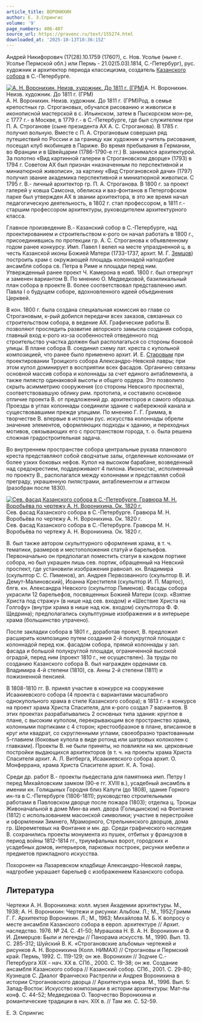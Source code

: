 ```yaml
---
article_title: ВОРОНИХИН
author: Е. Э.Спрингис
volume: '9'
page_numbers: 406-407
source_url: https://pravenc.ru/text/155274.html
downloaded_at: '2025-10-13T10:36:15Z'
---
```


Андрей Никифорович (17(28).10.1759 (1760?), с. Нов. Усолье (ныне г. Усолье Пермской обл.) или Пермь - 21.02(5.03).1814, С.-Петербург), рус. художник и архитектор периода классицизма, создатель [Казанского собора](<https://pravenc.ru/text/Казанского собора.html>) в С.-Петербурге.

[![А. Н. Воронихин. Неизв. художник. До 1811 г. (ГРМ)](https://pravenc.ru/data/472/463/1234/i200.jpg "Кликните для увеличения картинки")](https://pravenc.ru/data/472/463/1234/i400.jpg)А. Н. Воронихин. Неизв. художник. До 1811 г. (ГРМ)  
А. Н. Воронихин. Неизв. художник. До 1811 г. (ГРМ)Род. в семье крепостных гр. Строгановых, обучался рисованию и живописи в иконописной мастерской в с. Ильинском, затем в Пыскорском мон-ре, с 1777 г.- в Москве, в 1779 г.- в С.-Петербурге, где был служителем при П. А. Строганове (сыне президента АХ А. С. Строганова). В 1785 г. получил вольную. Вместе с П. А. Строгановым совершил ряд путешествий по России и за границу как художник и учитель рисования, посещал клуб якобинцев в Париже. Во время пребывания в Германии, во Франции и в Швейцарии (1786-1790-е гг.) В. занимался архитектурой. За полотно «Вид картинной галереи в Строгановском дворце» (1793) в 1794 г. Советом АХ был признан «назначенным по перспективной и миниатюрной живописи», за картину «Вид Строгановской дачи» (1797) получил звание академика перспективной и миниатюрной живописи. С 1795 г. В.- личный архитектор гр. П. А. Строганова. В 1800 г. за проект галерей у ковша Самсона, обелиска и ваз-фонтанов в Петергофском парке был утвержден АХ в звании архитектора, в это же время начал педагогическую деятельность, в 1802 г. стал профессором, в 1811 г.- старшим профессором архитектуры, руководителем архитектурного класса.

Главное произведение В.- Казанский собор в С.-Петербурге, над проектированием и строительством к-рого он начал работать в 1800 г., присоединившись по протекции гр. А. С. Строганова к объявленному годом ранее конкурсу. Имп. Павел I велел на месте упраздненной ц. в честь Казанской иконы Божией Матери (1733-1737, архит. М. Г. [Земцов](https://pravenc.ru/text/Земцов.html)) построить храм с окружающей площадь колоннадой наподобие ансамбля собора св. Петра в Риме и площади перед ним. Утвержденный ранее проект Ч. Камерона в нояб. 1800 г. был отвергнут и заменен вариантом В. По мнению О. Медведковой, базиликальный план собора в проекте В. более соответствовал представлению имп. Павла I о будущем соборе, вдохновленного идеей объединения Церквей.

В кон. 1800 г. была создана специальная комиссия во главе со Строгановым, к-рый добился передачи всех заказов, связанных со строительством собора, в ведение АХ. Графические работы В. позволяют проследить развитие авторского замысла создания собора, главный вход к-рого из-за особенностей отведенного под строительство участка должен был располагаться со стороны боковой улицы. В плане собора В. соединил схему лат. креста с купольной композицией, что ранее было применено архит. И. Е. [Старовым](https://pravenc.ru/text/Старовым.html) при проектировании Троицкого собора Александро-Невской лавры; при этом купол доминирует в восприятии всех фасадов. Органично связаны основной массив собора и колоннады за счет единого антаблемента, а также пилястр одинаковой высоты и общего ордера. Это позволило скрыть асимметрию сооружения (со стороны Невского проспекта), соответствовавшую облику рим. прототипа, и составило основное отличие проекта В. от предложений др. архитекторов и самого образца. Проезды в углах колоннады соединили здание с набережной канала и существовавшими прежде улицами. По мнению Г. Г. Гримма, в творчестве В. впервые в истории рус. искусства колоннады обрели значение элементов, оформляющих подходы к зданию, и переходных мотивов, связывающих его с пространством города, т. о. была решена сложная градостроительная задача.

Во внутреннем пространстве собора центральные рукава планового креста представляют собой сводчатые залы, отделенные колоннами от более узких боковых нефов. Купол на высоком барабане, возведенный над средокрестием, поддерживают 4 пилона. Иконостас, исполненный по проекту В., располагался между колоннами и представлял собой преграду, украшенную пилястрами, антаблементом и аттиком (разобран после 1830).

[![Сев. фасад Казанского собора в С.-Петербурге. Гравюра М. Н. Воробьёва по чертежу А. Н. Воронихина. Ок. 1820 г.](https://pravenc.ru/data/140/462/1234/i200.jpg "Кликните для увеличения картинки")](https://pravenc.ru/data/140/462/1234/i400.jpg)Сев. фасад Казанского собора в С.-Петербурге. Гравюра М. Н. Воробьёва по чертежу А. Н. Воронихина. Ок. 1820 г.  
Сев. фасад Казанского собора в С.-Петербурге. Гравюра М. Н. Воробьёва по чертежу А. Н. Воронихина. Ок. 1820 г.

В. был также автором скульптурного оформления храма, в т. ч. тематики, размеров и местоположения статуй и барельефов. Первоначально он предполагал поместить статуи в каждом портике собора, но был украшен лишь сев. портик, обращенный на Невский проспект, где установили изображения равноап. кн. Владимира (скульптор С. С. Пименов), ап. Андрея Первозванного (скульптор В. И. Демут-Малиновский), Иоанна Крестителя (скульптор И. П. Мартос), блгв. кн. Александра Невского (скульптор Пименов). Фасады собора украсили 12 барельефов, посвященных Божией Матери (сохр. «Взятие Христа под стражу» (в нише над сев. входом) и «Шествие Христа на Голгофу» (внутри храма в нише над юж. входом) скульптора Ф. Ф. Щедрина); предполагались скульптурные изображения и в интерьере храма (большинство утрачено).

После закладки собора в 1801 г., доработав проект, В. предложил расширить композицию путем создания 2-й полукруглой площади с колоннадой перед юж. фасадом собора, прямой колоннады у зап. фасада и большой полукруглой площади, ограниченной высокой оградой, перед ним (проект 1810 г., не осуществлен). За труды по созданию Казанского собора В. был награжден орденами св. Владимира 4-й степени (1810), св. Анны 2-й степени (1811) и пожизненной пенсией.

В 1808-1810 гг. В. принял участие в конкурсе на сооружение Исаакиевского собора (4 проекта с вариантами масштабного однокупольного храма в стиле Казанского собора); в 1813 г.- в конкурсе на проект храма Христа Спасителя, для к-рого создал 7 вариантов. В этих проектах разрабатывались 2 основных типа здания: круглое в плане, с высоким куполом, перекрывающим все пространство храма, колонными портиками с 4 сторон; крестообразное в плане, вписанное в круг или квадрат, со скругленными углами, своеобразно трактованным 5-главием (боковые купола в виде ротонд или шатровых колоколен с главками). Проекты В. не были приняты, но повлияли на мн. церковные постройки выдающихся архитекторов (в т. ч. на проекты храма Христа Спасителя архит. А. Л. Витберга, Исаакиевского собора архит. О. Монферрана, храма Христа Спасителя архит. К. А. Тона).

Среди др. работ В.- проекты пьедестала для памятника имп. Петру I перед Михайловским замком (90-е гг. XVIII в.), усадебный ансамбль в имении кн. Голицыных Городня близ Калуги (до 1808), здание Горного ин-та в С.-Петербурге (1806-1811); руководство строительными работами в Павловском дворце после пожара (1803); отделка ц. Троицы Живоначальной в доме Мин-ва имп. двора (Голицынском) на Фонтанке (1812) с использованием масонской символики; участие в перестройке и оформлении Зимнего, Мраморного, Стрельнинского дворцов, дома гр. Шереметевых на Фонтанке и мн. др. Среди графического наследия В. сохранились проекты монумента из пушек, отбитых у французов в период войны 1812-1814 гг., триумфальных ворот, городских и усадебных домов, интерьеров, парковых построек, рисунки мебели и предметов прикладного искусства.

Похоронен на Лазаревском кладбище Александро-Невской лавры, надгробие украшает барельеф с изображением Казанского собора.

## Литература

Чертежи А. Н. Воронихина: колл. музея Академии архитектуры. М., 1938; А. Н. Воронихин: Чертежи и рисунки: Альбом. Л.; М., 1952;Гримм Г. Г. Архитектор Воронихин. Л.; М., 1963; Михайлова М. Б. К вопросу о месте ансамбля Казанского собора в европ. архитектуре // Архит. наследство. 1976. № 24. С. 41-50; Мурашова Н. В. А. Н. Воронихин и Ф. И. Демерцов: Были и легенды // Панорама искусств. М., 1990. Вып. 13. С. 285-312; Шуйский В. К. «Строгановские альбомы» чертежей и рисунков А. Н. Воронихина (Колл. НИМАХ) // Строгановы и Пермский край. Пермь, 1992. С. 119-129; он же. Воронихин // Зодчие С.-Петербурга XIX - нач. XX в. СПб., 2000. С. 19-38; он же. Создание ансамбля Казанского собора // Казанский собор. СПб., 2001. С. 29-80; Кузнецов С. Диалог Франческо Растрелли и Андрея Воронихина в истории Строгановского дворца // Архитектура мира. М., 1996. Вып. 5: Запад-Восток: Искусство композиции в истории архитектуры: Мат-лы конф. С. 44-52; Медведкова О. Творчество Воронихина и романтические традиции в нач. XIX в. // Там же. С. 52-59.

Е. Э.  Спрингис
